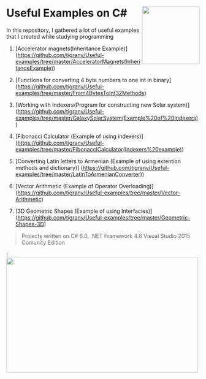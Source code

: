# Useful Examples on C#  <img src="https://cloud.githubusercontent.com/assets/24522089/21962098/41a510c8-db36-11e6-95ef-eb392a0a1919.png" align="right" width="150px" height="150px" /> 
In this repository, I gathered a lot of useful examples that I created while studying programming

1. [Accelerator magnets(Inheritance Example)] (https://github.com/tigranv/Useful-examples/tree/master/AcceleratorMagnets(InheritanceExample))

2. [Functions for converting 4 byte numbers to one int in binary] (https://github.com/tigranv/Useful-examples/tree/master/From4BytesToInt32Methods)

3. [Working with Indexers(Program for constructing new Solar system)] (https://github.com/tigranv/Useful-examples/tree/master/GalaxySolarSystem(Example%20of%20Indexers))

4. [Fibonacci Calculator (Example of using indexers)] (https://github.com/tigranv/Useful-examples/tree/master/FibonacciCalculator(Indexers%20example))

5. [Converting Latin letters to Armenian (Example of using extention methods and dictionary)] (https://github.com/tigranv/Useful-examples/tree/master/LatinToArmenianConverter))

6. [Vector Arithmetic (Example of Operator Overloading)] (https://github.com/tigranv/Useful-examples/tree/master/Vector-Arithmetic)

7. [3D Geometric Shapes (Example of using Interfacies)] (https://github.com/tigranv/Useful-examples/tree/master/Geometric-Shapes-3D)

> Projects written on C# 6.0, .NET Framework 4.6 Visual Studio 2015 Comunity Edition

: <img src="https://cloud.githubusercontent.com/assets/24522089/21958536/0aed1ce0-daca-11e6-859f-7a06d6f74b8f.gif" align="middle" width="500px" height="300px" /> 

